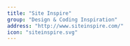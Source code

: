 ```yaml
---
title: "Site Inspire"
group: "Design & Coding Inspiration"
address: "http://www.siteinspire.com/"
icon: "siteinspire.svg"
---
```


